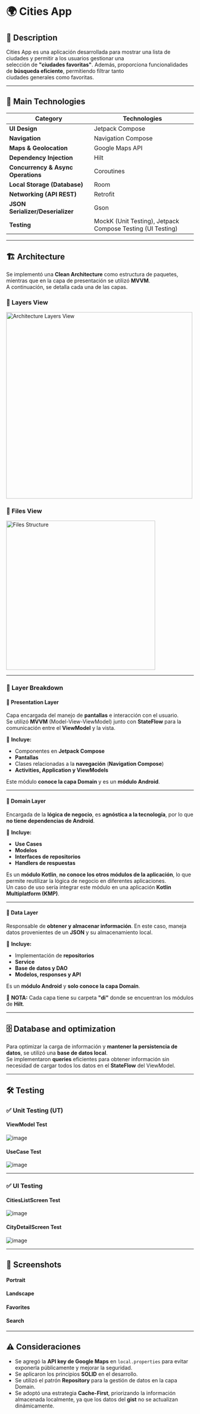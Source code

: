 # 🌍 Cities App  

## 📖 Description  
Cities App es una aplicación desarrollada para mostrar una lista de ciudades y permitir a los usuarios gestionar una  
selección de **"ciudades favoritas"**. Además, proporciona funcionalidades de **búsqueda eficiente**, permitiendo filtrar tanto  
ciudades generales como favoritas.  

---

## 🚀 Main Technologies  

| **Category**                  | **Technologies**                                          |
|--------------------------------|----------------------------------------------------------|
| **UI Design**                  | Jetpack Compose                                          |
| **Navigation**                 | Navigation Compose                                      |
| **Maps & Geolocation**         | Google Maps API                                         |
| **Dependency Injection**       | Hilt                                                   |
| **Concurrency & Async Operations** | Coroutines                                        |
| **Local Storage (Database)**   | Room                                                   |
| **Networking (API REST)**      | Retrofit                                               |
| **JSON Serializer/Deserializer** | Gson                                              |
| **Testing**                    | MockK (Unit Testing), Jetpack Compose Testing (UI Testing) |

---

## 🏗 Architecture  
Se implementó una **Clean Architecture** como estructura de paquetes, mientras que en la capa de presentación se utilizó **MVVM**.  
A continuación, se detalla cada una de las capas.  

### 📌 Layers View  
<div align="start">
<img width="500" alt="Architecture Layers View" src="https://github.com/user-attachments/assets/38ab5e98-60d1-4834-90eb-8fa0b9780321">
</div>

### 📁 Files View  
<div align="start">
<img height="400" alt="Files Structure" src="https://github.com/user-attachments/assets/5633484d-2048-468e-93bc-eb15fc74934c">
</div>

---

### 🔹 Layer Breakdown  

#### **📌 Presentation Layer**  
Capa encargada del manejo de **pantallas** e interacción con el usuario.  
Se utilizó **MVVM** (Model-View-ViewModel) junto con **StateFlow** para la comunicación entre el **ViewModel** y la vista.  

📌 **Incluye:**  
- Componentes en **Jetpack Compose**  
- **Pantallas**  
- Clases relacionadas a la **navegación** (**Navigation Compose**)  
- **Activities, Application y ViewModels**  

Este módulo **conoce la capa Domain** y es un **módulo Android**.

---

#### **📌 Domain Layer**  
Encargada de la **lógica de negocio**, es **agnóstica a la tecnología**, por lo que **no tiene dependencias de Android**.  

📌 **Incluye:**  
- **Use Cases**  
- **Modelos**  
- **Interfaces de repositorios**  
- **Handlers de respuestas**  

Es un **módulo Kotlin**, **no conoce los otros módulos de la aplicación**, lo que permite reutilizar la lógica de negocio en diferentes aplicaciones.  
Un caso de uso sería integrar este módulo en una aplicación **Kotlin Multiplatform (KMP)**.

---

#### **📌 Data Layer**  
Responsable de **obtener y almacenar información**. En este caso, maneja datos provenientes de un **JSON** y su almacenamiento local.  

📌 **Incluye:**  
- Implementación de **repositorios**  
- **Service**  
- **Base de datos y DAO**  
- **Modelos, responses y API**  

Es un **módulo Android** y **solo conoce la capa Domain**.

📌 **NOTA:** Cada capa tiene su carpeta **"di"** donde se encuentran los módulos de **Hilt**.

---

## 🗄 Database and optimization  
Para optimizar la carga de información y **mantener la persistencia de datos**, se utilizó una **base de datos local**.  
Se implementaron **queries** eficientes para obtener información sin necesidad de cargar todos los datos en el **StateFlow** del ViewModel.

---

## 🛠 Testing  

### ✅ **Unit Testing (UT)**  
#### ViewModel Test
![image](https://github.com/user-attachments/assets/c8d15a8c-9af0-4945-a4e6-57087c5746df)
#### UseCase Test
![image](https://github.com/user-attachments/assets/b95c26d5-a81f-456f-8ec1-0a3b9a798642)

---

### ✅ **UI Testing**  
#### CitiesListScreen Test
![image](https://github.com/user-attachments/assets/17347dfa-43be-48c2-b650-f1b8955a0d8b)

#### CityDetailScreen Test
![image](https://github.com/user-attachments/assets/8389e986-e286-455a-8eb4-3162c543dd4e)

---

## 📸 Screenshots  

#### Portrait
#### Landscape
#### Favorites
#### Search

---

## ⚠️ Consideraciones  

- Se agregó la **API key de Google Maps** en `local.properties` para evitar exponerla públicamente y mejorar la seguridad.  
- Se aplicaron los principios **SOLID** en el desarrollo.  
- Se utilizó el patrón **Repository** para la gestión de datos en la capa Domain.  
- Se adoptó una estrategia **Cache-First**, priorizando la información almacenada localmente, ya que los datos del **gist** no se actualizan dinámicamente.  
